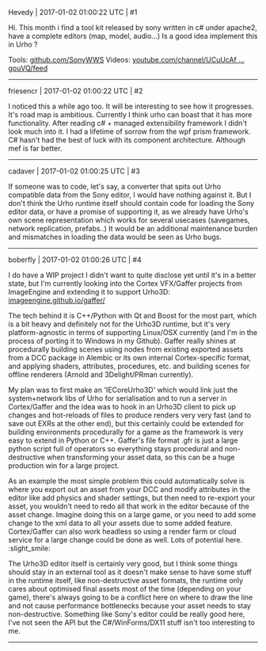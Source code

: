 Hevedy | 2017-01-02 01:00:22 UTC | #1

Hi.
This month i find a tool kit released by  sony written in c# under apache2, have a complete editors (map, model, audio...)
Is a good idea implement this in Urho ?

Tools: [github.com/SonyWWS](https://github.com/SonyWWS)
Videos: [youtube.com/channel/UCuUcAf ... gouVQ/feed](https://www.youtube.com/channel/UCuUcAf-iOrjBGGNEtugouVQ/feed)

-------------------------

friesencr | 2017-01-02 01:00:22 UTC | #2

I noticed this a while ago too.  It will be interesting to see how it progresses.  It's road map is ambitious.  Currently I think urho can boast that it has more functionality.  After reading c# + managed extensibility framework I didn't look much into it.  I had a lifetime of sorrow from the wpf prism framework.  C# hasn't had the best of luck with its component architecture.  Although mef is far better.

-------------------------

cadaver | 2017-01-02 01:00:25 UTC | #3

If someone was to code, let's say, a converter that spits out Urho compatible data from the Sony editor, I would have nothing against it. But I don't think the Urho runtime itself should contain code for loading the Sony editor data, or have a promise of supporting it, as we already have Urho's own scene representation which works for several usecases (savegames, network replication, prefabs..) It would be an additional maintenance burden and mismatches in loading the data would be seen as Urho bugs.

-------------------------

boberfly | 2017-01-02 01:00:26 UTC | #4

I do have a WIP project I didn't want to quite disclose yet until it's in a better state, but I'm currently looking into the Cortex VFX/Gaffer projects from ImageEngine and extending it to support Urho3D:
[imageengine.github.io/gaffer/](http://imageengine.github.io/gaffer/)

The tech behind it is C++/Python with Qt and Boost for the most part, which is a bit heavy and definitely not for the Urho3D runtime, but it's very platform-agnostic in terms of supporting Linux/OSX currently (and I'm in the process of porting it to Windows in my Github). Gaffer really shines at procedurally building scenes using nodes from existing exported assets from a DCC package in Alembic or its own internal Cortex-specific format, and applying shaders, attributes, procedures, etc. and building scenes for offline renderers (Arnold and 3Delight/PRman currently).

My plan was to first make an 'IECoreUrho3D' which would link just the system+network libs of Urho for serialisation and to run a server in Cortex/Gaffer and the idea was to hook in an Urho3D client to pick up changes and hot-reloads of files to produce renders very very fast (and to save out EXRs at the other end), but this certainly could be extended for building environments procedurally for a game as the framework is very easy to extend in Python or C++. Gaffer's file format .gfr is just a large python script full of operators so everything stays procedural and non-destructive when transforming your asset data, so this can be a huge production win for a large project.

As an example the most simple problem this could automatically solve is where you export out an asset from your DCC and modify attributes in the editor like add physics and shader settings, but then need to re-export your asset, you wouldn't need to redo all that work in the editor because of the asset change. Imagine doing this on a large game, or you need to add some change to the xml data to all your assets due to some added feature. Cortex/Gaffer can also work headless so using a render farm or cloud service for a large change could be done as well. Lots of potential here. :slight_smile:

The Urho3D editor itself is certainly very good, but I think some things should stay in an external tool as it doesn't make sense to have some stuff in the runtime itself, like non-destructive asset formats, the runtime only cares about optimised final assets most of the time (depending on your game), there's always going to be a conflict here on where to draw the line and not cause performance bottlenecks because your asset needs to stay non-destructive. Something like Sony's editor could be really good here, I've not seen the API but the C#/WinForms/DX11 stuff isn't too interesting to me.

-------------------------

